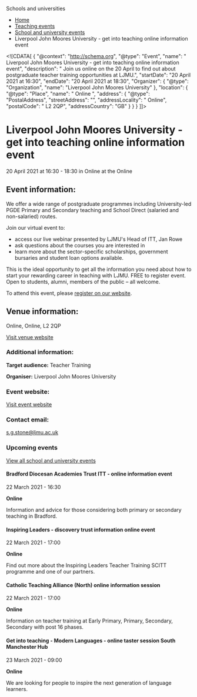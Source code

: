 Schools and universities

*   [Home](/)
*   [Teaching events](/teaching-events)
*   [School and university events](/teaching-events/training-provider-events)
*   Liverpool John Moores University - get into teaching online information event

<!\[CDATA\[ { "@context": "http://schema.org", "@type": "Event", "name": " Liverpool John Moores University - get into teaching online information event", "description": " Join us online on the 20 April to find out about postgraduate teacher training opportunities at LJMU.", "startDate": "20 April 2021 at 16:30", "endDate": "20 April 2021 at 18:30", "Organizer": { "@type": "Organization", "name": "Liverpool John Moores University" }, "location": { "@type": "Place", "name": " Online ", "address": { "@type": "PostalAddress", "streetAddress": "", "addressLocality": " Online", "postalCode": " L2 2QP", "addressCountry": "GB" } } } \]\]>

Liverpool John Moores University - get into teaching online information event
=============================================================================

20 April 2021 at 16:30 - 18:30 in Online at the Online

Event information:
------------------

We offer a wide range of postgraduate programmes including University-led PGDE Primary and Secondary teaching and School Direct (salaried and non-salaried) routes.

Join our virtual event to:

*   access our live webinar presented by LJMU's Head of ITT, Jan Rowe
*   ask questions about the courses you are interested in
*   learn more about the sector-specific scholarships, government bursaries and student loan options available.

This is the ideal opportunity to get all the information you need about how to start your rewarding career in teaching with LJMU. FREE to register event. Open to students, alumni, members of the public – all welcome.

To attend this event, please [register on our website](https://www.ljmu.ac.uk/study/postgraduate-students/postgraduate-events).

Venue information:
------------------

Online, Online, L2 2QP

[Visit venue website](https://www.ljmu.ac.uk/study/postgraduate-students/postgraduate-events "Online")

### Additional information:

**Target audience:** Teacher Training

**Organiser:** Liverpool John Moores University

### Event website:

[Visit event website](https://www.ljmu.ac.uk/study/postgraduate-students/postgraduate-events)

### Contact email:

[s.g.stone@ljmu.ac.uk](mailto:s.g.stone@ljmu.ac.uk)

### Upcoming events

[View all school and university events](/teaching-events/training-provider-events)

[](/teaching-events/training-provider-events/210322-bradford-diocesan-academies-trust-itt-online-information-event)

#### Bradford Diocesan Academies Trust ITT - online information event

22 March 2021 - 16:30

**Online**

Information and advice for those considering both primary or secondary teaching in Bradford.

[](/teaching-events/training-provider-events/210322-inspiring-leaders-discovery-trust-information-online-event)

#### Inspiring Leaders - discovery trust information online event

22 March 2021 - 17:00

**Online**

Find out more about the Inspiring Leaders Teacher Training SCITT programme and one of our partners.

[](/teaching-events/training-provider-events/210322-catholic-teaching-alliance-north-online-information-session)

#### Catholic Teaching Alliance (North) online information session

22 March 2021 - 17:00

**Online**

Information on teacher training at Early Primary, Primary, Secondary, Secondary with post 16 phases.

[](/teaching-events/training-provider-events/210323-get-into-teaching-modern-languages-online-taster-session-south-manchester-hub)

#### Get into teaching - Modern Languages - online taster session South Manchester Hub

23 March 2021 - 09:00

**Online**

We are looking for people to inspire the next generation of language learners.